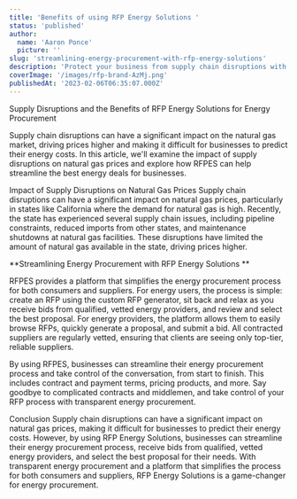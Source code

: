 ```yaml
---
title: 'Benefits of using RFP Energy Solutions '
status: 'published'
author:
  name: 'Aaron Ponce'
  picture: ''
slug: 'streamlining-energy-procurement-with-rfp-energy-solutions'
description: 'Protect your business from supply chain disruptions with RFP Energy Solutions. '
coverImage: '/images/rfp-brand-AzMj.png'
publishedAt: '2023-02-06T06:35:07.000Z'
---
```


Supply Disruptions and the Benefits of RFP Energy Solutions for Energy Procurement

Supply chain disruptions can have a significant impact on the natural gas market, driving prices higher and making it difficult for businesses to predict their energy costs. In this article, we'll examine the impact of supply disruptions on natural gas prices and explore how RFPES can help streamline the best energy deals for businesses.

Impact of Supply Disruptions on Natural Gas Prices Supply chain disruptions can have a significant impact on natural gas prices, particularly in states like California where the demand for natural gas is high. Recently, the state has experienced several supply chain issues, including pipeline constraints, reduced imports from other states, and maintenance shutdowns at natural gas facilities. These disruptions have limited the amount of natural gas available in the state, driving prices higher.

\*\*Streamlining Energy Procurement with RFP Energy Solutions \*\*

RFPES provides a platform that simplifies the energy procurement process for both consumers and suppliers. For energy users, the process is simple: create an RFP using the custom RFP generator, sit back and relax as you receive bids from qualified, vetted energy providers, and review and select the best proposal. For energy providers, the platform allows them to easily browse RFPs, quickly generate a proposal, and submit a bid. All contracted suppliers are regularly vetted, ensuring that clients are seeing only top-tier, reliable suppliers.

By using RFPES, businesses can streamline their energy procurement process and take control of the conversation, from start to finish. This includes contract and payment terms, pricing products, and more. Say goodbye to complicated contracts and middlemen, and take control of your RFP process with transparent energy procurement.

Conclusion Supply chain disruptions can have a significant impact on natural gas prices, making it difficult for businesses to predict their energy costs. However, by using RFP Energy Solutions, businesses can streamline their energy procurement process, receive bids from qualified, vetted energy providers, and select the best proposal for their needs. With transparent energy procurement and a platform that simplifies the process for both consumers and suppliers, RFP Energy Solutions is a game-changer for energy procurement.







